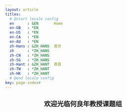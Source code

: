 ```yaml
---
layout: article
titles:
  # @start locale config
  en      : &EN       Home
  en-GB   : *EN
  en-US   : *EN
  en-CA   : *EN
  en-AU   : *EN
  zh-Hans : &ZH_HANS  首页
  zh      : *ZH_HANS
  zh-CN   : *ZH_HANS
  zh-SG   : *ZH_HANS
  zh-Hant : &ZH_HANT  首頁
  zh-TW   : *ZH_HANT
  zh-HK   : *ZH_HANT
  # @end locale config
key: page-index#
---
```


## <center>欢迎光临何良年教授课题组</center>

